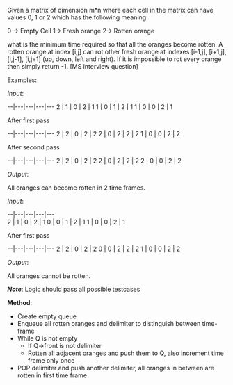 Given a matrix of dimension m*n where each cell in the matrix can have values 0, 1 or 2 which has the following meaning:   

0 -> Empty Cell     1-> Fresh orange    2-> Rotten orange

what is the minimum time required so that all the oranges become rotten. A rotten orange at index [i,j] can rot other fresh orange at indexes [i-1,j], [i+1,j], [i,j-1], [i,j+1] (up, down, left and right). If it is impossible to rot every orange then simply return -1. [MS interview question]

Examples:

*Input*:
  
--|---|---|---|---
2 | 1 | 0 | 2 | 1
1 | 0 | 1 | 2 | 1
1 | 0 | 0 | 2 | 1

After first pass

--|---|---|---|---
2 | 2 | 0 | 2 | 2
2 | 0 | 2 | 2 | 2
1 | 0 | 0 | 2 | 2

After second pass

--|---|---|---|---
2 | 2 | 0 | 2 | 2
2 | 0 | 2 | 2 | 2
2 | 0 | 0 | 2 | 2

*Output*:

All oranges can become rotten in 2 time frames.

		  	  

*Input*:

--|---|---|---|---  
2 | 1 | 0 | 2 | 1
0 | 0 | 1 | 2 | 1
1 | 0 | 0 | 2 | 1

After first pass

--|---|---|---|---
2 | 2 | 0 | 2 | 2
0 | 0 | 2 | 2 | 2
1 | 0 | 0 | 2 | 2


*Output*:

All oranges cannot be rotten.



__*Note*__: Logic should pass all possible testcases


**Method**:
- Create empty queue
- Enqueue all rotten oranges and delimiter to distinguish between time-frame
- While Q is not empty
  * If Q->front is not delimiter
  * Rotten all adjacent oranges and push them to Q, also increment time frame only once
- POP delimiter and push another delimiter, all oranges in between are rotten in first time frame

